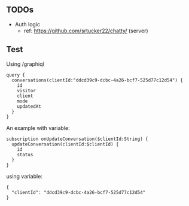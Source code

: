## TODOs

* Auth logic 
  * ref: https://github.com/srtucker22/chatty/ (server)



## Test

Using /graphiql

```
query {
  conversations(clientId:"ddcd39c9-dcbc-4a26-bcf7-525d77c12d54") {
    id
    visitor
    client
    mode
    updatedAt
  }
}
```
An example with variable:

```
subscription onUpdateConversation($clientId:String) {
  updateConversation(clientId:$clientId) {
    id
    status
  } 
}
```
using variable:
```
{
  "clientId": "ddcd39c9-dcbc-4a26-bcf7-525d77c12d54"
}
```